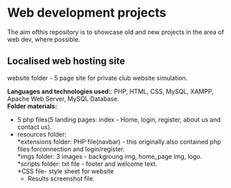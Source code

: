 # Web development projects
The aim ofthis repository is to showcase old and new projects in the area of web dev, where possible.

## Localised web hosting site

website folder - 5 page site for private club website simulation.

**Languages and technologies used:**: PHP, HTML, CSS, MySQL, XAMPP, Apache Web Server, MySQL Database. <br>
**Folder materials:**<br>
- 5 php files(5 landing pages: index - Home, login, register, about us and contact us). <br>
- resources folder: <br>
                                          *extensions folder: PHP file(navbar) - this originally also contained php files forconnection and login/register.<br>
                                          *imgs folder: 3 images - backgroung img, home_page img, logo.<br>
                                          *scripts folder: txt file - footer and welcome text.<br>
                                          *CSS file- style sheet for website<br>
  - Results screenshot file.<br>


